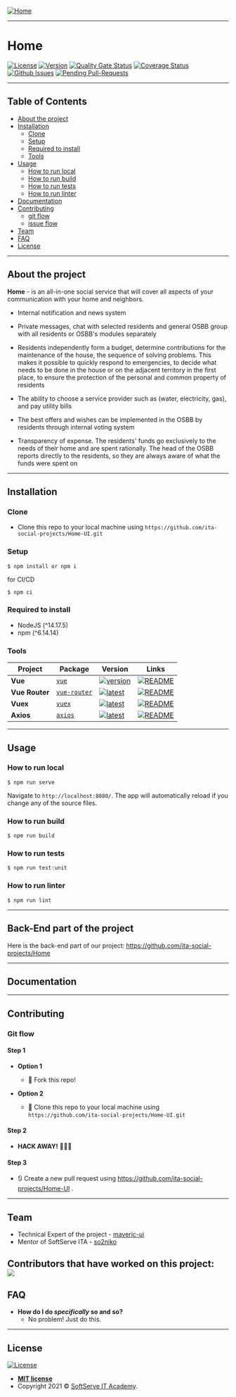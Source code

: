 [![Home](https://i.postimg.cc/dtdVKck6/photo-2021-06-16-16-06-28.jpg)](https://github.com/ita-social-projects/Home)
___

# Home
[![License](http://img.shields.io/:license-mit-green.svg?style=flat-square)](http://badges.mit-license.org)
[![Version](https://img.shields.io/github/package-json/v/ita-social-projects/Home-UI)](https://github.com/ita-social-projects/Home-UI/releases)
[![Quality Gate Status](https://sonarcloud.io/api/project_badges/measure?project=ita-social-projects_Home-UI&metric=alert_status)](https://sonarcloud.io/dashboard?id=ita-social-projects_Home-UI)
[![Coverage Status](https://img.shields.io/sonar/coverage/ita-social-projects_Home-UI?server=https%3A%2F%2Fsonarcloud.io)](https://sonarcloud.io/component_measures?id=ita-social-projects_Home-UI&metric=coverage&view=treemap)
[![Github Issues](https://img.shields.io/github/issues/ita-social-projects/Home-UI?style=flat-square)](https://github.com/ita-social-projects/Home-UI/issues)
[![Pending Pull-Requests](https://img.shields.io/github/issues-pr/ita-social-projects/Home-UI?style=flat-square)](https://github.com/ita-social-projects/Home-UI/pulls)
___

## Table of Contents

- [About the project](#About-the-project)
- [Installation](#installation)
  - [Clone](#Clone)
  - [Setup](#Setup)
  - [Required to install](#Required-to-install)
  - [Tools](#Tools)
- [Usage](#Usage)
  - [How to run local](#How-to-run-local)
  - [How to run build](#How-to-run-build)
  - [How to run tests](#How-to-run-tests)
  - [How to run linter](#How-to-run-linter)
- [Documentation](#Documentation)
- [Contributing](#contributing)
  - [git flow](#git-flow)
  - [issue flow](#git-flow)
- [Team](#Team)
- [FAQ](#faq)
- [License](#license)

---

## About the project
__Home__ - is an all-in-one social service that will cover all
aspects of your communication with your home and neighbors.
- Internal notification and news system


- Private messages, chat with selected residents and general OSBB
  group with all residents or OSBB's modules separately


- Residents independently form a budget, determine
  contributions for the maintenance of the house,
  the sequence of solving problems. This makes it possible
  to quickly respond to emergencies, to decide what needs to be
  done in the house or on the adjacent territory in the first place,
  to ensure the protection of the personal and common property of residents


- The ability to choose a service provider such as
  (water, electricity, gas), and pay utility bills


- The best offers and wishes can be implemented in the OSBB
  by residents through internal voting system


- Transparency of expense. The residents' funds go exclusively to the needs
  of their home and are spent rationally. The head of the OSBB reports
  directly to the residents, so they are always aware of what the funds were spent on

---

## Installation

### Clone

- Clone this repo to your local machine using `https://github.com/ita-social-projects/Home-UI.git`

### Setup
```shell
$ npm install or npm i
```
for CI/CD
```shell
$ npm ci
```

### Required to install
* NodeJS (^14.17.5)
* npm (^6.14.14)

### Tools
| Project | Package | Version | Links |
|---|---|---|---|
**Vue** | [`vue`](https://www.npmjs.com/package/vue) | [![version](https://img.shields.io/npm/v/vue/next)](https://www.npmjs.com/package/vue) | [![README](https://img.shields.io/badge/README--green.svg)](https://github.com/vuejs/vue/blob/dev/README.md) 
**Vue Router** | [`vue-router`](https://www.npmjs.com/package/vue-router) | [![latest](https://img.shields.io/npm/v/vue-router/next)](https://www.npmjs.com/package/vue-router) |  [![README](https://img.shields.io/badge/README--green.svg)](https://github.com/vuejs/vue-router/blob/dev/README.md)
**Vuex** | [`vuex`](https://www.npmjs.com/package/vuex) | [![latest](https://img.shields.io/npm/v/vuex/next)](https://www.npmjs.com/package/vuex) |  [![README](https://img.shields.io/badge/README--green.svg)](https://github.com/vuejs/vuex/blob/dev/README.md)
**Axios** | [`axios`](https://www.npmjs.com/package/axios) | [![latest](https://img.shields.io/npm/v/axios/latest.svg)](https://www.npmjs.com/package/axios) |  [![README](https://img.shields.io/badge/README--green.svg)](https://github.com/axios/axios/blob/master/README.md)
---

## Usage
### How to run local
```shell
$ npm run serve
```
Navigate to `http://localhost:8080/`. The app will automatically reload if you change any of the source files.
### How to run build
```shell
$ npm run build
```
### How to run tests
```shell
$ npm run test:unit
```
### How to run linter
```shell
$ npm run lint
```
---

## Back-End part of the project
Here is the back-end part of our project: https://github.com/ita-social-projects/Home

---

## Documentation

---

## Contributing

### Git flow
#### Step 1

- **Option 1**
    - 🍴 Fork this repo!

- **Option 2**
    - 👯 Clone this repo to your local machine using `https://github.com/ita-social-projects/Home-UI.git`

#### Step 2

- **HACK AWAY!** 🔨🔨🔨

#### Step 3

- 🔃 Create a new pull request using <a href="https://github.com/ita-social-projects/Home-UI/compare" target="_blank">https://github.com/ita-social-projects/Home-UI </a>.
---

## Team

- Technical Expert of the project - [maveric-ui](https://github.com/maveric-ui)
- Mentor of SoftServe ITA - [so2niko](https://github.com/so2niko)

Contributors that have worked on this project:
<a href="https://github.com/ita-social-projects/Home-UI/graphs/contributors"></br>
  <img src="https://contrib.rocks/image?repo=ita-social-projects/Home-UI" />
</a>
---

## FAQ

- **How do I do *specifically* so and so?**
    - No problem! Just do this.

---

## License

[![License](http://img.shields.io/:license-mit-green.svg?style=flat-square)](http://badges.mit-license.org)

- **[MIT license](http://opensource.org/licenses/mit-license.php)**
- Copyright 2021 © <a href="https://softserve.academy/" target="_blank"> SoftServe IT Academy</a>.
